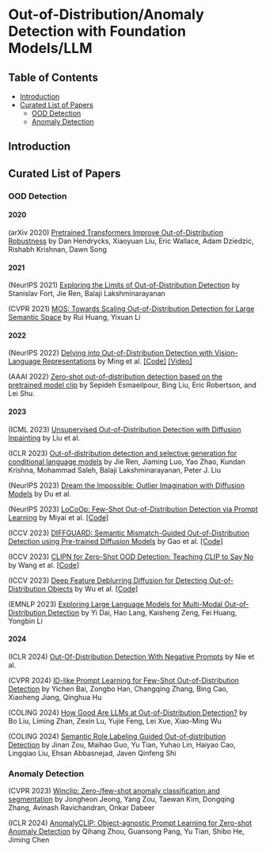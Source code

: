 # Out-of-Distribution/Anomaly Detection with Foundation Models/LLM
## Table of Contents

- [Introduction](#introduction)
- [Curated List of Papers](#curated-list-of-papers)
  - [OOD Detection](#ood-detection)
  - [Anomaly Detection](#anomaly-detection)

## Introduction

## Curated List of Papers

### OOD Detection

#### 2020
(arXiv 2020) [Pretrained Transformers Improve Out-of-Distribution Robustness](https://arxiv.org/pdf/2004.06100) by Dan Hendrycks, Xiaoyuan Liu, Eric Wallace, Adam Dziedzic, Rishabh Krishnan, Dawn Song

#### 2021
(NeurIPS 2021) [Exploring the Limits of Out-of-Distribution Detection](https://arxiv.org/pdf/2106.03004) by Stanislav Fort, Jie Ren, Balaji Lakshminarayanan

(CVPR 2021) [MOS: Towards Scaling Out-of-Distribution Detection for Large Semantic Space](https://arxiv.org/pdf/2105.01879) by Rui Huang, Yixuan Li

#### 2022
(NeurIPS 2022) [Delving into Out-of-Distribution Detection with Vision-Language Representations](https://arxiv.org/pdf/2211.13445.pdf) by Ming et al. [[Code]](https://github.com/deeplearning-wisc/MCM) [[Video]](https://www.youtube.com/watch?v=ZZlxBgGalVA)

(AAAI 2022) [Zero-shot out-of-distribution detection based on the pretrained model clip](https://arxiv.org/pdf/2109.02748) by Sepideh Esmaeilpour, Bing Liu, Eric Robertson, and Lei Shu.

#### 2023
(ICML 2023) [Unsupervised Out-of-Distribution Detection with Diffusion Inpainting](https://arxiv.org/pdf/2302.10326) by Liu et al.

(ICLR 2023) [Out-of-distribution detection and selective generation for conditional language models](https://arxiv.org/pdf/2209.15558) by Jie Ren, Jiaming Luo, Yao Zhao, Kundan Krishna, Mohammad Saleh, Balaji Lakshminarayanan, Peter J. Liu

(NeurIPS 2023) [Dream the Impossible: Outlier Imagination with Diffusion Models](https://arxiv.org/pdf/2309.13415) by Du et al.

(NeurIPS 2023) [LoCoOp: Few-Shot Out-of-Distribution Detection via Prompt Learning](https://arxiv.org/pdf/2306.01293) by Miyai et al. [[Code]](https://github.com/AtsuMiyai/LoCoOp)

(ICCV 2023) [DIFFGUARD: Semantic Mismatch-Guided Out-of-Distribution Detection using Pre-trained Diffusion Models](https://openaccess.thecvf.com/content/ICCV2023/papers/Gao_DIFFGUARD_Semantic_Mismatch-Guided_Out-of-Distribution_Detection_Using_Pre-Trained_Diffusion_Models_ICCV_2023_paper.pdf) by Gao et al. [[Code]](https://github.com/cure-lab/DiffGuard)

(ICCV 2023) [CLIPN for Zero-Shot OOD Detection: Teaching CLIP to Say No](https://arxiv.org/pdf/2308.12213) by Wang et al. [[Code]](https://github.com/xmed-lab/CLIPN)

(ICCV 2023) [Deep Feature Deblurring Diffusion for Detecting Out-of-Distribution Objects](https://openaccess.thecvf.com/content/ICCV2023/papers/Wu_Deep_Feature_Deblurring_Diffusion_for_Detecting_Out-of-Distribution_Objects_ICCV_2023_paper.pdf) by Wu et al. [[Code]](https://github.com/AmingWu/DFDD-OOD)

(EMNLP 2023) [Exploring Large Language Models for Multi-Modal Out-of-Distribution Detection](https://arxiv.org/pdf/2310.08027) by Yi Dai, Hao Lang, Kaisheng Zeng, Fei Huang, Yongbin Li

#### 2024
(ICLR 2024) [Out-Of-Distribution Detection With Negative Prompts](https://openreview.net/pdf?id=nanyAujl6e) by Nie et al.

(CVPR 2024) [ID-like Prompt Learning for Few-Shot Out-of-Distribution Detection](https://arxiv.org/pdf/2311.15243) by Yichen Bai, Zongbo Han, Changqing Zhang, Bing Cao, Xiaoheng Jiang, Qinghua Hu

(COLING 2024) [How Good Are LLMs at Out-of-Distribution Detection?](https://arxiv.org/pdf/2308.10261) by Bo Liu, Liming Zhan, Zexin Lu, Yujie Feng, Lei Xue, Xiao-Ming Wu

(COLING 2024) [Semantic Role Labeling Guided Out-of-distribution Detection](https://arxiv.org/pdf/2305.18026) by Jinan Zou, Maihao Guo, Yu Tian, Yuhao Lin, Haiyao Cao, Lingqiao Liu, Ehsan Abbasnejad, Javen Qinfeng Shi

### Anomaly Detection
(CVPR 2023) [Winclip: Zero-/few-shot anomaly classification and segmentation](https://arxiv.org/pdf/2303.14814) by Jongheon Jeong, Yang Zou, Taewan Kim, Dongqing Zhang, Avinash Ravichandran, Onkar Dabeer

(ICLR 2024) [AnomalyCLIP: Object-agnostic Prompt Learning for Zero-shot Anomaly Detection](https://openreview.net/pdf?id=buC4E91xZE) by Qihang Zhou, Guansong Pang, Yu Tian, Shibo He, Jiming Chen

